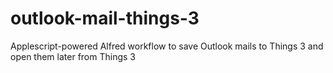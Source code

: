 # outlook-mail-things-3
Applescript-powered Alfred workflow to save Outlook mails to Things 3 and open them later from Things 3
